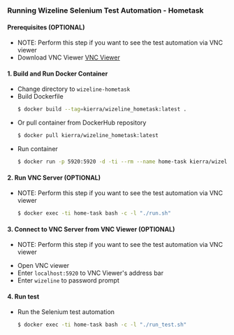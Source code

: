 ### Running Wizeline Selenium Test Automation - Hometask

#### Prerequisites (OPTIONAL)
  - NOTE: Perform this step if you want to see the test automation via VNC viewer
  - Download VNC Viewer
    [VNC Viewer](https://www.realvnc.com/en/connect/download/viewer/)

#### 1. Build and Run Docker Container
  - Change directory to `wizeline-hometask`
  - Build Dockerfile
    ```bash
    $ docker build --tag=kierra/wizeline_hometask:latest .
    ```
  - Or pull container from DockerHub repository
    ```bash
    $ docker pull kierra/wizeline_hometask:latest
    ```
  - Run container
    ```bash
    $ docker run -p 5920:5920 -d -ti --rm --name home-task kierra/wizeline_hometask:latest
    ```

#### 2. Run VNC Server (OPTIONAL)
  - NOTE: Perform this step if you want to see the test automation via VNC viewer
    ```bash
    $ docker exec -ti home-task bash -c -l "./run.sh"
    ```

#### 3. Connect to VNC Server from VNC Viewer (OPTIONAL)
  - NOTE: Perform this step if you want to see the test automation via VNC viewer
  * Open VNC viewer
  * Enter `localhost:5920` to VNC Viewer's address bar
  * Enter `wizeline` to password prompt

#### 4. Run test
  - Run the Selenium test automation
    ```bash
    $ docker exec -ti home-task bash -c -l "./run_test.sh"
    ```